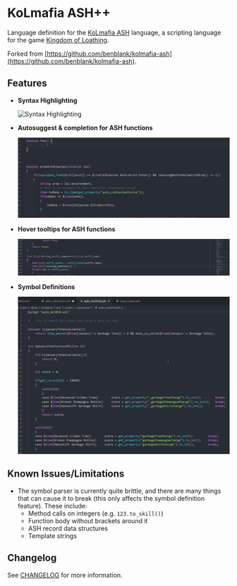 # KoLmafia ASH++

Language definition for the [KoLmafia ASH](https://wiki.kolmafia.us/index.php?title=Main_Page) language, a scripting language for the
game [Kingdom of Loathing](https://www.kingdomofloathing.com/).

Forked from [https://github.com/benblank/kolmafia-ash](https://github.com/benblank/kolmafia-ash).

## Features

* **Syntax Highlighting**

    ![Syntax Highlighting](images/syntax-highlighting.png)

* **Autosuggest & completion for ASH functions**

    ![Autosuggest & completion](images/autosuggest_completion_feature_example.gif)

* **Hover tooltips for ASH functions**

    ![Hover Tooltip](images/hover_tooltip_feature_example.gif)

* **Symbol Definitions**

    ![Symbol definition](images/symbol_definition_feature_example.gif)

## Known Issues/Limitations

* The symbol parser is currently quite brittle, and there are many things that can cause it to break (this only affects the symbol definition
  feature). These include:
    * Method calls on integers (e.g. `123.to_skill()`)
    * Function body without brackets around it
    * ASH record data structures
    * Template strings

## Changelog

See [CHANGELOG](CHANGELOG.md) for more information.


